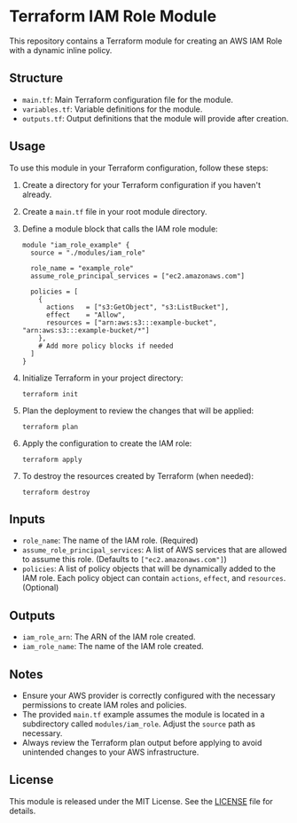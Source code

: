 # Terraform IAM Role Module

This repository contains a Terraform module for creating an AWS IAM Role with a dynamic inline policy.

## Structure

- `main.tf`: Main Terraform configuration file for the module.
- `variables.tf`: Variable definitions for the module.
- `outputs.tf`: Output definitions that the module will provide after creation.

## Usage

To use this module in your Terraform configuration, follow these steps:

1. Create a directory for your Terraform configuration if you haven't already.
2. Create a `main.tf` file in your root module directory.
3. Define a module block that calls the IAM role module:

    ```
    module "iam_role_example" {
      source = "./modules/iam_role"

      role_name = "example_role"
      assume_role_principal_services = ["ec2.amazonaws.com"]

      policies = [
        {
          actions   = ["s3:GetObject", "s3:ListBucket"],
          effect    = "Allow",
          resources = ["arn:aws:s3:::example-bucket", "arn:aws:s3:::example-bucket/*"]
        },
        # Add more policy blocks if needed
      ]
    }
    ```

4. Initialize Terraform in your project directory:

    `terraform init`

5. Plan the deployment to review the changes that will be applied:

    `terraform plan`

6. Apply the configuration to create the IAM role:

    `terraform apply`

7. To destroy the resources created by Terraform (when needed):

    `terraform destroy`

## Inputs

- `role_name`: The name of the IAM role. (Required)
- `assume_role_principal_services`: A list of AWS services that are allowed to assume this role. (Defaults to `["ec2.amazonaws.com"]`)
- `policies`: A list of policy objects that will be dynamically added to the IAM role. Each policy object can contain `actions`, `effect`, and `resources`. (Optional)

## Outputs

- `iam_role_arn`: The ARN of the IAM role created.
- `iam_role_name`: The name of the IAM role created.

## Notes

- Ensure your AWS provider is correctly configured with the necessary permissions to create IAM roles and policies.
- The provided `main.tf` example assumes the module is located in a subdirectory called `modules/iam_role`. Adjust the `source` path as necessary.
- Always review the Terraform plan output before applying to avoid unintended changes to your AWS infrastructure.

## License

This module is released under the MIT License. See the [LICENSE](LICENSE) file for details.
